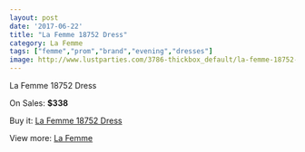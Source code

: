 ```yaml
---
layout: post
date: '2017-06-22'
title: "La Femme 18752 Dress"
category: La Femme
tags: ["femme","prom","brand","evening","dresses"]
image: http://www.lustparties.com/3786-thickbox_default/la-femme-18752-dress.jpg
---
```

La Femme 18752 Dress

On Sales: **$338**
<a href="https://www.lustparties.com/en/la-femme/1256-la-femme-18752-dress.html"><amp-img layout="responsive" width="600" height="600" src="//www.lustparties.com/3786-thickbox_default/la-femme-18752-dress.jpg" alt="La Femme 18752 Dress 0" /></a>
<a href="https://www.lustparties.com/en/la-femme/1256-la-femme-18752-dress.html"><amp-img layout="responsive" width="600" height="600" src="//www.lustparties.com/3789-thickbox_default/la-femme-18752-dress.jpg" alt="La Femme 18752 Dress 1" /></a>
<a href="https://www.lustparties.com/en/la-femme/1256-la-femme-18752-dress.html"><amp-img layout="responsive" width="600" height="600" src="//www.lustparties.com/3788-thickbox_default/la-femme-18752-dress.jpg" alt="La Femme 18752 Dress 2" /></a>
<a href="https://www.lustparties.com/en/la-femme/1256-la-femme-18752-dress.html"><amp-img layout="responsive" width="600" height="600" src="//www.lustparties.com/3787-thickbox_default/la-femme-18752-dress.jpg" alt="La Femme 18752 Dress 3" /></a>

Buy it: [La Femme 18752 Dress](https://www.lustparties.com/en/la-femme/1256-la-femme-18752-dress.html "La Femme 18752 Dress")

View more: [La Femme](https://www.lustparties.com/en/4-la-femme "La Femme")